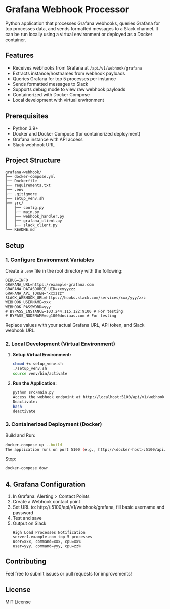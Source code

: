# Grafana Webhook Processor

Python application that processes Grafana webhooks, queries Grafana for top processes data, and sends formatted messages to a Slack channel. It can be run locally using a virtual environment or deployed as a Docker container.

## Features
- Receives webhooks from Grafana at `/api/v1/webhook/grafana`
- Extracts instance/hostnames from webhook payloads
- Queries Grafana for top 5 processes per instance
- Sends formatted messages to Slack
- Supports debug mode to view raw webhook payloads
- Containerized with Docker Compose
- Local development with virtual environment

## Prerequisites
- Python 3.9+
- Docker and Docker Compose (for containerized deployment)
- Grafana instance with API access
- Slack webhook URL

## Project Structure
```
grafana-webhook/
├── docker-compose.yml
├── Dockerfile
├── requirements.txt
├── .env
├── .gitignore
├── setup_venv.sh
├── src/
│   ├── config.py
│   ├── main.py
│   ├── webhook_handler.py
│   ├── grafana_client.py
│   ├── slack_client.py
└── README.md
```
## Setup

### 1. Configure Environment Variables
Create a `.env` file in the root directory with the following:
```
DEBUG=INFO
GRAFANA_URL=https://example-grafana.com
GRAFANA_DATASOURCE_UID=xxyyyzzz
GRAFANA_API_TOKEN="xxxzzz"
SLACK_WEBHOOK_URL=https://hooks.slack.com/services/xxx/yyy/zzz
WEBHOOK_USERNAME=xxx
WEBHOOK_PASSWORD=yyy
# BYPASS_INSTANCE=103.244.115.122:9100 # For testing
# BYPASS_NODENAME=sg1000dnsiaas.com # For testing
```
Replace values with your actual Grafana URL, API token, and Slack webhook URL.

### 2. Local Development (Virtual Environment)
1. **Setup Virtual Environment:**
   ```bash
   chmod +x setup_venv.sh
   ./setup_venv.sh
   source venv/bin/activate
   ```
2. **Run the Application:**
   ```bash
   python src/main.py
   Access the webhook endpoint at http://localhost:5100/api/v1/webhook/grafana
   Deactivate:
   bash
   deactivate
   ```
### 3. Containerized Deployment (Docker)
Build and Run:
```bash
docker-compose up --build
The application runs on port 5100 (e.g., http://<docker-host>:5100/api/v1/webhook/grafana)
```
Stop:
```bash
docker-compose down
```

## 4. Grafana Configuration
1. In Grafana: Alerting > Contact Points
2. Create a Webhook contact point
3. Set URL to: http://<host>:5100/api/v1/webhook/grafana, fill basic username and password
4. Test and save
5. Output on Slack
   ```
   High Load Processes Notification
   server1.example.com top 5 processes
   user=xxx, command=xxx, cpu=xx%
   user=yyy, command=yyy, cpu=zz%
   ```

## Contributing
Feel free to submit issues or pull requests for improvements!

## License
MIT License